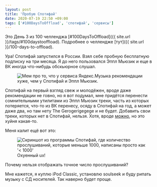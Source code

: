 ```yaml
---
layout: post
title: 'Пробую Спотифай'
date: 2020-07-19 22:50 +09:00
tags: ['#100DaysToOffload', 'спотифай', 'сервисы']
---
```


Это День 3 из 100 челленджа [#100DaysToOffload]({{ site.url }}/tags/#100daystooffload). Подробнее о челлендже [тут]({{ site.url }}/100-days-to-offload).

Ура! Спотифай запустился в России. Взял себе пробную бесплатную подписку на три месяца. Я до него пользовался Эппл Мьюзик и еще в ВК иногда что-нибудь обскьюрное слушал.

<figure>
  <img src="{{ site.url }}/assets/images/spotify/1.jpg" data-action="zoom" alt="Мем про то, что у сервиса Яндекс.Музыка рекомендации хуже, чем у Спотифай и Эппл Мьюзик.">
</figure>

Спотифай на первый взгляд свеж и молодёжен, вроде даже рекомендации не говно, но я вот подумал, мне придётся перенести сомнительными утилитами из Эппл Мьюзик треки, часть из которых потеряется, что-то из ВК перенесу, осяду в Спотифай на год, а может даже два, но там нету The Gerogerigegege и не будет. Добавить свои треки, которых нет в Спотифай, нельзя. Хотя, вроде [можно](https://twitter.com/paniplkwnczka/status/1283497543658278912), но это хуйня какая-то.

Меня калит ещё вот это:

<figure>
  <img src="{{ site.url }}/assets/images/spotify/2.jpg" data-action="zoom" alt="Скриншот из программы Спотифай, где количество прослушиваний, которые меньше 1000, написаны просто как '< 1000'">
  <figcaption>Охуенный ux!</figcaption>
</figure>

Почему нельзя отображать точное число прослушиваний?

Мне кажется, я куплю iPod Classic, установлю soulseek и буду рипать музыку с СД носителей. Так наверно будет проще.

